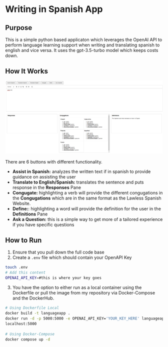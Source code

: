 # Writing in Spanish App

## Purpose
This is a simple python based applicaton which leverages the OpenAI API to perform language learning support when writing and translating spanish to english and vice versa. It uses the gpt-3.5-turbo model which keeps costs down.

## How It Works

![alt text](./img/example.png "FrontEnd")

There are 6 buttons with different functionality.
- **Assist in Spanish:** analyzes the written text if in spanish to provide guidance on assisting the user
- **Translate to English/Spanish:** translates the sentence and puts response in the **Responses** Pane
- **Congugate:** highlighting a verb will provide the different congugations in the **Congugations** which are in the same format as the Lawless Spanish Website. 
- **Define:**: highlighting a word will provide the definition for the user in the **Definitions** Pane
- **Ask a Question:** this is a simple way to get more of a tailored experience if you have specific questions

## How to Run
1. Ensure that you pull down the full code base
2. Create a `.env` file which should contain your OpenAPI Key

```bash
touch .env
# Add this content
OPENAI_API_KEY=#this is where your key goes
```
3. You have the option to either run as a local container using the Dockerfile or pull the image from my repository via Docker-Compose and the DockerHub.

```bash
# Using Dockerfile Local
docker build -t languageapp .
docker run -d -p 5000:5000 -e OPENAI_API_KEY='YOUR_KEY_HERE' languageapp
localhost:5000

# Using Docker-Compose
docker compose up -d
```




